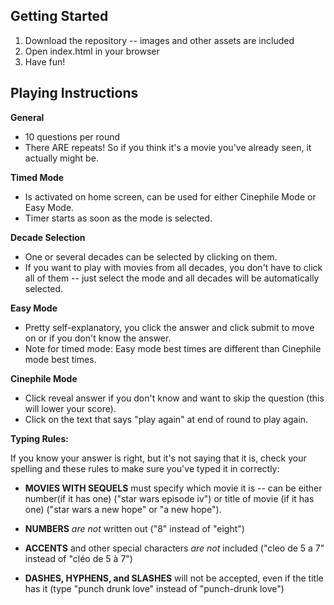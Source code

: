 ## Getting Started

1. Download the repository -- images and other assets are included
2. Open index.html in your browser
3. Have fun!

## Playing Instructions

**General**

- 10 questions per round
- There ARE repeats! So if you think it's a movie you've already seen, it actually might be.

**Timed Mode**

- Is activated on home screen, can be used for either Cinephile Mode or Easy Mode.
- Timer starts as soon as the mode is selected.

**Decade Selection**

- One or several decades can be selected by clicking on them.
- If you want to play with movies from all decades, you don't have to click all of them -- just select the mode and all decades will be automatically selected.

**Easy Mode**

- Pretty self-explanatory, you click the answer and click submit to move on or if you don't know the answer.
- Note for timed mode: Easy mode best times are different than Cinephile mode best times.

**Cinephile Mode**

- Click reveal answer if you don't know and want to skip the question (this will lower your score).
- Click on the text that says "play again" at end of round to play again.

**Typing Rules:**

If you know your answer is right, but it's not saying that it is, check your spelling and these rules to make sure you've typed it in correctly:

- **MOVIES WITH SEQUELS** must specify which movie it is -- can be either number(if it has one) ("star wars episode iv") or title of movie (if it has one) ("star wars a new hope" or "a new hope").

- **NUMBERS** _are not_ written out ("8" instead of "eight")

- **ACCENTS** and other special characters _are not_ included ("cleo de 5 a 7" instead of "cléo de 5 à 7")

- **DASHES, HYPHENS, and SLASHES** will not be accepted, even if the title has it (type "punch drunk love" instead of "punch-drunk love")
